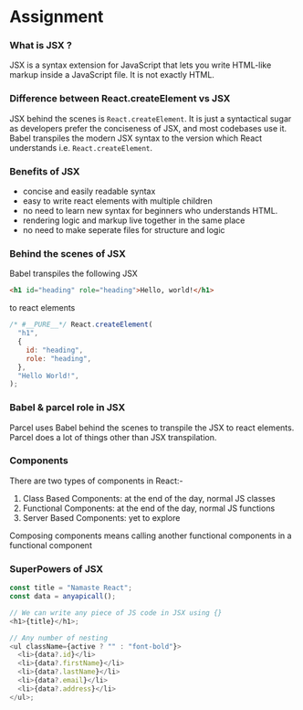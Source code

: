# Assignment

### What is JSX ?

JSX is a syntax extension for JavaScript that lets you write HTML-like markup inside a JavaScript file. It is not exactly HTML.

### Difference between React.createElement vs JSX

JSX behind the scenes is `React.createElement`. It is just a syntactical sugar as developers prefer the conciseness of JSX, and most codebases use it. Babel transpiles the modern JSX syntax to the version which React understands i.e. `React.createElement`.

### Benefits of JSX

- concise and easily readable syntax
- easy to write react elements with multiple children
- no need to learn new syntax for beginners who understands HTML.
- rendering logic and markup live together in the same place
- no need to make seperate files for structure and logic

### Behind the scenes of JSX

Babel transpiles the following JSX

```html
<h1 id="heading" role="heading">Hello, world!</h1>
```

to react elements

```javascript
/* #__PURE__*/ React.createElement(
  "h1",
  {
    id: "heading",
    role: "heading",
  },
  "Hello World!",
);
```

### Babel & parcel role in JSX

Parcel uses Babel behind the scenes to transpile the JSX to react elements. Parcel does a lot of things other than JSX transpilation.

### Components

There are two types of components in React:-

1. Class Based Components: at the end of the day, normal JS classes
1. Functional Components: at the end of the day, normal JS functions
1. Server Based Components: yet to explore

Composing components means calling another functional components in a functional component

### SuperPowers of JSX

```javascript
const title = "Namaste React";
const data = anyapicall();

// We can write any piece of JS code in JSX using {}
<h1>{title}</h1>;

// Any number of nesting
<ul className={active ? "" : "font-bold"}>
  <li>{data?.id}</li>
  <li>{data?.firstName}</li>
  <li>{data?.lastName}</li>
  <li>{data?.email}</li>
  <li>{data?.address}</li>
</ul>;
```
